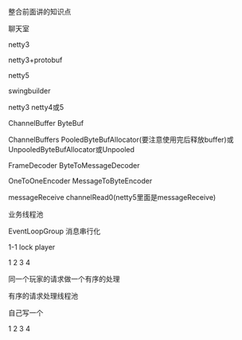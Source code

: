 整合前面讲的知识点

聊天室

netty3  

netty3+protobuf

netty5

swingbuilder


netty3 				netty4或5


ChannelBuffer		ByteBuf

ChannelBuffers		PooledByteBufAllocator(要注意使用完后释放buffer)或UnpooledByteBufAllocator或Unpooled

FrameDecoder		ByteToMessageDecoder

OneToOneEncoder		MessageToByteEncoder

messageReceive		channelRead0(netty5里面是messageReceive)


业务线程池

EventLoopGroup 消息串行化


1-1
lock player

1 2 3 4 

同一个玩家的请求做一个有序的处理

有序的请求处理线程池

自己写一个

1   2   3   4

























